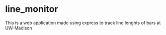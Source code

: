 # line_monitor

This is a web application made using express to track line lenghts of bars at UW-Madison
